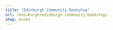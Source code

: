 ```yaml
---
title: "Edinburgh Community Bookshop"
url: /edinburgh/edinburgh-community-bookshop/
shop: books
---
```

